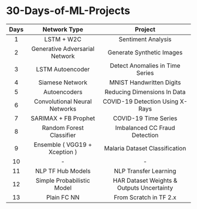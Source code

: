 # 30-Days-of-ML-Projects

| Days |          Network Type          |                  Project                  |
|:----:|:------------------------------:|:-----------------------------------------:|
|   1  |           LSTM + W2C           |             Sentiment Analysis            |
|   2  | Generative Adversarial Network |         Generate Synthetic Images         |
|   3  |        LSTM Autoencoder        |      Detect Anomalies in Time Series      |
|   4  |         Siamese Network        |          MNIST Handwritten Digits         |
|   5  |          Autoencoders          |        Reducing Dimensions In Data        |
|   6  |  Convolutional Neural Networks |      COVID-19 Detection Using X-Rays      |
|   7  |      SARIMAX + FB Prophet      |            COVID-19 Time Series           |
|   8  |    Random Forest Classifier    |       Imbalanced CC Fraud Detection       |
|   9  |  Ensemble ( VGG19 + Xception ) |       Malaria Dataset Classification      |
|  10  |                -               |                     -                     |
|  11  |        NLP TF Hub Models       |           NLP Transfer Learning           |
|  12  |   Simple Probabilistic Model   | HAR Dataset Weights & Outputs Uncertainty |
|  13  |           Plain FC NN          |           From Scratch in TF 2.x          |
